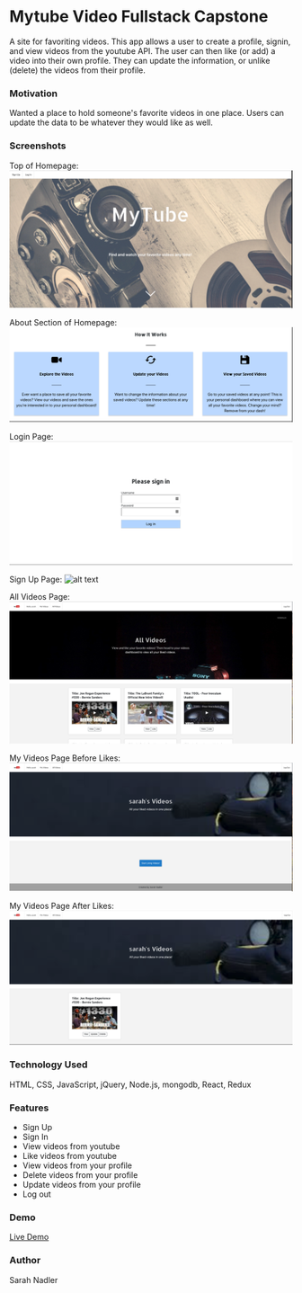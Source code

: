 # Mytube Video Fullstack Capstone

A site for favoriting videos. This app allows a user to create a profile, signin, and view videos from the youtube API. The user can then like (or add) a video into their own profile. They can update the information, or unlike (delete) the videos from their profile. 

### Motivation

Wanted a place to hold someone's favorite videos in one place. Users can update the data to be whatever they would like as well.

### Screenshots
Top of Homepage:
![alt text](https://github.com/sanadler/mytube-client/blob/master/screenshots/homepage-before-login.png)

About Section of Homepage:
![alt text](https://github.com/sanadler/mytube-client/blob/master/screenshots/about.png)

Login Page:
![alt text](https://github.com/sanadler/mytube-client/blob/master/screenshots/login.png)

Sign Up Page:
![alt text](https://github.com/sanadler/mytube-client/blob/master/screenshots/sign-up-page.png)

All Videos Page:
![alt text](https://github.com/sanadler/mytube-client/blob/master/screenshots/all-videos-page.png)

My Videos Page Before Likes:
![alt text](https://github.com/sanadler/mytube-client/blob/master/screenshots/my-videos-page-before-likes.png)

My Videos Page After Likes:
![alt text](https://github.com/sanadler/mytube-client/blob/master/screenshots/my-videos-page-after-likes.png)
      
### Technology Used

HTML, CSS, JavaScript, jQuery, Node.js, mongodb, React, Redux

### Features

* Sign Up
* Sign In
* View videos from youtube
* Like videos from youtube
* View videos from your profile
* Delete videos from your profile
* Update videos from your profile
* Log out

### Demo

<a href="https://fierce-cliffs-97625.herokuapp.com/">Live Demo</a>
### Author

Sarah Nadler